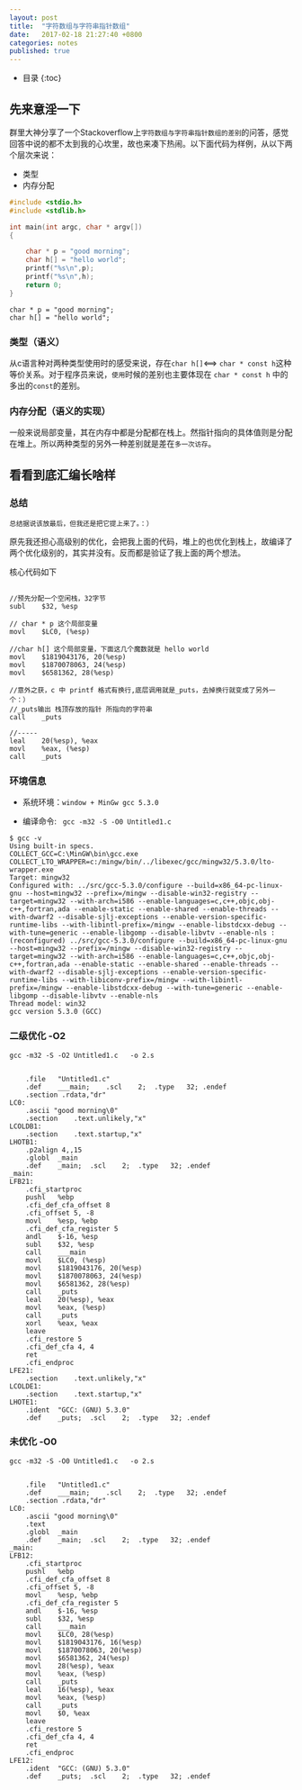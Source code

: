 ```yaml
---
layout: post
title:  "字符数组与字符串指针数组"
date:   2017-02-18 21:27:40 +0800
categories: notes
published: true
---
```

* 目录
{:toc}


## 先来意淫一下

群里大神分享了一个Stackoverflow上`字符数组与字符串指针数组的差别`的问答，感觉回答中说的都不太到我的心坎里，故也来凑下热闹。以下面代码为样例，从以下两个层次来说：

- 类型
- 内存分配


```c
#include <stdio.h>
#include <stdlib.h>

int main(int argc, char * argv[])
{

    char * p = "good morning";
    char h[] = "hello world";
    printf("%s\n",p);
    printf("%s\n",h);
    return 0;
}
```


    char * p = "good morning";
    char h[] = "hello world";
    

### 类型（语义）

从c语言种对两种类型使用时的感受来说，存在`char h[]`<==> `char * const h`这种等价关系。对于程序员来说，`使用`时候的差别也主要体现在 `char * const h` 中的多出的`const`的差别。

### 内存分配（语义的实现）

一般来说局部变量，其在内存中都是分配都在栈上。然指针指向的具体值则是分配在堆上。所以两种类型的另外一种差别就是差在`多一次访存`。



    
## 看看到底汇编长啥样

###  总结

    总结据说该放最后，但我还是把它提上来了。：）

原先我还担心高级别的优化，会把我上面的代码，堆上的也优化到栈上，故编译了两个优化级别的，其实并没有。反而都是验证了我上面的两个想法。

核心代码如下

```

//预先分配一个空闲栈，32字节
subl	$32, %esp

// char * p 这个局部变量 
movl	$LC0, (%esp) 

//char h[] 这个局部变量，下面这几个魔数就是 hello world 
movl	$1819043176, 20(%esp)
movl	$1870078063, 24(%esp)
movl	$6581362, 28(%esp)

//意外之获，c 中 printf 格式有换行,底层调用就是_puts，去掉换行就变成了另外一个：）
//_puts输出 栈顶存放的指针 所指向的字符串
call	_puts

//-----
leal	20(%esp), %eax
movl	%eax, (%esp)
call	_puts

```	

### 环境信息

 - 系统环境：`window + MinGw gcc 5.3.0` 
 
 - 编译命令: ` gcc -m32 -S -O0 Untitled1.c`

```
$ gcc -v
Using built-in specs.
COLLECT_GCC=C:\MinGW\bin\gcc.exe
COLLECT_LTO_WRAPPER=c:/mingw/bin/../libexec/gcc/mingw32/5.3.0/lto-wrapper.exe
Target: mingw32
Configured with: ../src/gcc-5.3.0/configure --build=x86_64-pc-linux-gnu --host=mingw32 --prefix=/mingw --disable-win32-registry --target=mingw32 --with-arch=i586 --enable-languages=c,c++,objc,obj-c++,fortran,ada --enable-static --enable-shared --enable-threads --with-dwarf2 --disable-sjlj-exceptions --enable-version-specific-runtime-libs --with-libintl-prefix=/mingw --enable-libstdcxx-debug --with-tune=generic --enable-libgomp --disable-libvtv --enable-nls : (reconfigured) ../src/gcc-5.3.0/configure --build=x86_64-pc-linux-gnu --host=mingw32 --prefix=/mingw --disable-win32-registry --target=mingw32 --with-arch=i586 --enable-languages=c,c++,objc,obj-c++,fortran,ada --enable-static --enable-shared --enable-threads --with-dwarf2 --disable-sjlj-exceptions --enable-version-specific-runtime-libs --with-libiconv-prefix=/mingw --with-libintl-prefix=/mingw --enable-libstdcxx-debug --with-tune=generic --enable-libgomp --disable-libvtv --enable-nls
Thread model: win32
gcc version 5.3.0 (GCC)

```



### 二级优化 -O2



    gcc -m32 -S -O2 Untitled1.c   -o 2.s
    
    

```

	.file	"Untitled1.c"
	.def	___main;	.scl	2;	.type	32;	.endef
	.section .rdata,"dr"
LC0:
	.ascii "good morning\0"
	.section	.text.unlikely,"x"
LCOLDB1:
	.section	.text.startup,"x"
LHOTB1:
	.p2align 4,,15
	.globl	_main
	.def	_main;	.scl	2;	.type	32;	.endef
_main:
LFB21:
	.cfi_startproc
	pushl	%ebp
	.cfi_def_cfa_offset 8
	.cfi_offset 5, -8
	movl	%esp, %ebp
	.cfi_def_cfa_register 5
	andl	$-16, %esp
	subl	$32, %esp
	call	___main
	movl	$LC0, (%esp)
	movl	$1819043176, 20(%esp)
	movl	$1870078063, 24(%esp)
	movl	$6581362, 28(%esp)
	call	_puts
	leal	20(%esp), %eax
	movl	%eax, (%esp)
	call	_puts
	xorl	%eax, %eax
	leave
	.cfi_restore 5
	.cfi_def_cfa 4, 4
	ret
	.cfi_endproc
LFE21:
	.section	.text.unlikely,"x"
LCOLDE1:
	.section	.text.startup,"x"
LHOTE1:
	.ident	"GCC: (GNU) 5.3.0"
	.def	_puts;	.scl	2;	.type	32;	.endef
```






### 未优化  -O0

    gcc -m32 -S -O0 Untitled1.c   -o 2.s


```

	.file	"Untitled1.c"
	.def	___main;	.scl	2;	.type	32;	.endef
	.section .rdata,"dr"
LC0:
	.ascii "good morning\0"
	.text
	.globl	_main
	.def	_main;	.scl	2;	.type	32;	.endef
_main:
LFB12:
	.cfi_startproc
	pushl	%ebp
	.cfi_def_cfa_offset 8
	.cfi_offset 5, -8
	movl	%esp, %ebp
	.cfi_def_cfa_register 5
	andl	$-16, %esp
	subl	$32, %esp
	call	___main
	movl	$LC0, 28(%esp)
	movl	$1819043176, 16(%esp)
	movl	$1870078063, 20(%esp)
	movl	$6581362, 24(%esp)
	movl	28(%esp), %eax
	movl	%eax, (%esp)
	call	_puts
	leal	16(%esp), %eax
	movl	%eax, (%esp)
	call	_puts
	movl	$0, %eax
	leave
	.cfi_restore 5
	.cfi_def_cfa 4, 4
	ret
	.cfi_endproc
LFE12:
	.ident	"GCC: (GNU) 5.3.0"
	.def	_puts;	.scl	2;	.type	32;	.endef


```





